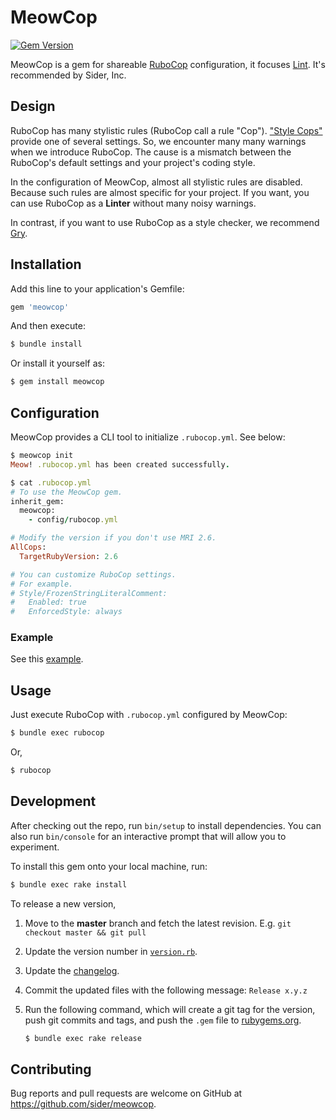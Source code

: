 # MeowCop

[![Gem Version](https://badge.fury.io/rb/meowcop.svg)](https://badge.fury.io/rb/meowcop)

MeowCop is a gem for shareable [RuboCop](https://www.rubocop.org) configuration, it focuses [Lint](https://en.wikipedia.org/wiki/Lint_(software)).
It's recommended by Sider, Inc.

## Design

RuboCop has many stylistic rules (RuboCop call a rule "Cop"). ["Style Cops"](https://www.rubocop.org/en/stable/cops_style/) provide one of several settings.
So, we encounter many many warnings when we introduce RuboCop. The cause is a mismatch between the RuboCop's default settings and your project's coding style.

In the configuration of MeowCop, almost all stylistic rules are disabled. Because such rules are almost specific for your project.
If you want, you can use RuboCop as a **Linter** without many noisy warnings.

In contrast, if you want to use RuboCop as a style checker, we recommend [Gry](https://github.com/pocke/gry).

## Installation

Add this line to your application's Gemfile:

```ruby
gem 'meowcop'
```

And then execute:

```sh
$ bundle install
```

Or install it yourself as:

```sh
$ gem install meowcop
```

## Configuration

MeowCop provides a CLI tool to initialize `.rubocop.yml`. See below:

```ruby
$ meowcop init
Meow! .rubocop.yml has been created successfully.

$ cat .rubocop.yml
# To use the MeowCop gem.
inherit_gem:
  meowcop:
    - config/rubocop.yml

# Modify the version if you don't use MRI 2.6.
AllCops:
  TargetRubyVersion: 2.6

# You can customize RuboCop settings.
# For example.
# Style/FrozenStringLiteralComment:
#   Enabled: true
#   EnforcedStyle: always
```

### Example

See this [example](examples/.rubocop.yml).

## Usage

Just execute RuboCop with `.rubocop.yml` configured by MeowCop:

```sh
$ bundle exec rubocop
```

Or,

```sh
$ rubocop
```

## Development

After checking out the repo, run `bin/setup` to install dependencies. You can also run `bin/console` for an interactive prompt that will allow you to experiment.

To install this gem onto your local machine, run:

```sh
$ bundle exec rake install
```

To release a new version,

1. Move to the **master** branch and fetch the latest revision. E.g. `git checkout master && git pull`
2. Update the version number in [`version.rb`](lib/meowcop/version.rb).
3. Update the [changelog](CHANGELOG.md).
4. Commit the updated files with the following message: `Release x.y.z`
5. Run the following command, which will create a git tag for the version, push git commits and tags, and push the `.gem` file to [rubygems.org](https://rubygems.org).

    ```sh
    $ bundle exec rake release
    ```

## Contributing

Bug reports and pull requests are welcome on GitHub at <https://github.com/sider/meowcop>.
